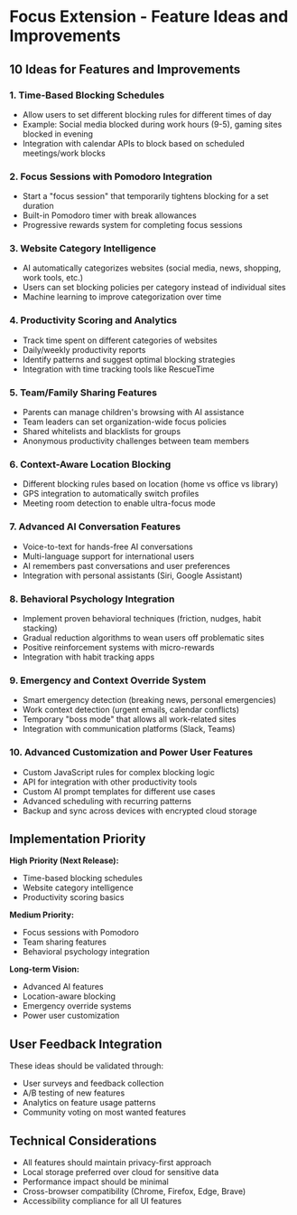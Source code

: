 # Focus Extension - Feature Ideas and Improvements

## 10 Ideas for Features and Improvements

### 1. **Time-Based Blocking Schedules**
- Allow users to set different blocking rules for different times of day
- Example: Social media blocked during work hours (9-5), gaming sites blocked in evening
- Integration with calendar APIs to block based on scheduled meetings/work blocks

### 2. **Focus Sessions with Pomodoro Integration**
- Start a "focus session" that temporarily tightens blocking for a set duration
- Built-in Pomodoro timer with break allowances
- Progressive rewards system for completing focus sessions

### 3. **Website Category Intelligence**
- AI automatically categorizes websites (social media, news, shopping, work tools, etc.)
- Users can set blocking policies per category instead of individual sites
- Machine learning to improve categorization over time

### 4. **Productivity Scoring and Analytics**
- Track time spent on different categories of websites
- Daily/weekly productivity reports
- Identify patterns and suggest optimal blocking strategies
- Integration with time tracking tools like RescueTime

### 5. **Team/Family Sharing Features**
- Parents can manage children's browsing with AI assistance
- Team leaders can set organization-wide focus policies
- Shared whitelists and blacklists for groups
- Anonymous productivity challenges between team members

### 6. **Context-Aware Location Blocking**
- Different blocking rules based on location (home vs office vs library)
- GPS integration to automatically switch profiles
- Meeting room detection to enable ultra-focus mode

### 7. **Advanced AI Conversation Features**
- Voice-to-text for hands-free AI conversations
- Multi-language support for international users
- AI remembers past conversations and user preferences
- Integration with personal assistants (Siri, Google Assistant)

### 8. **Behavioral Psychology Integration**
- Implement proven behavioral techniques (friction, nudges, habit stacking)
- Gradual reduction algorithms to wean users off problematic sites
- Positive reinforcement systems with micro-rewards
- Integration with habit tracking apps

### 9. **Emergency and Context Override System**
- Smart emergency detection (breaking news, personal emergencies)
- Work context detection (urgent emails, calendar conflicts)
- Temporary "boss mode" that allows all work-related sites
- Integration with communication platforms (Slack, Teams)

### 10. **Advanced Customization and Power User Features**
- Custom JavaScript rules for complex blocking logic
- API for integration with other productivity tools
- Custom AI prompt templates for different use cases
- Advanced scheduling with recurring patterns
- Backup and sync across devices with encrypted cloud storage

## Implementation Priority

**High Priority (Next Release):**
- Time-based blocking schedules
- Website category intelligence
- Productivity scoring basics

**Medium Priority:**
- Focus sessions with Pomodoro
- Team sharing features
- Behavioral psychology integration

**Long-term Vision:**
- Advanced AI features
- Location-aware blocking
- Emergency override systems
- Power user customization

## User Feedback Integration

These ideas should be validated through:
- User surveys and feedback collection
- A/B testing of new features
- Analytics on feature usage patterns
- Community voting on most wanted features

## Technical Considerations

- All features should maintain privacy-first approach
- Local storage preferred over cloud for sensitive data
- Performance impact should be minimal
- Cross-browser compatibility (Chrome, Firefox, Edge, Brave)
- Accessibility compliance for all UI features